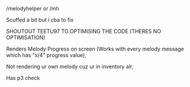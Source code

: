 /melodyhelper or /mh

Scuffed a bit but i cba to fix

SHOUTOUT TEETU97 TO OPTIMISING THE CODE (THERES NO OPTIMISATION)

Renders Melody Progress on screen (Works with every melody message which has "x/4" progress value), 

Not rendering ur own melody cuz ur in inventory alr, 

Has p3 check
